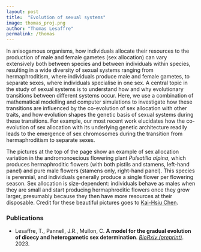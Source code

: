 ```yaml
---
layout: post
title:  "Evolution of sexual systems"
image: thomas_proj.png
author: "Thomas Lesaffre"
permalink: /thomas
---
```


In anisogamous organisms, how individuals allocate their resources to the production of male and female gametes (sex allocation) can vary extensively both between species and between individuals within species, resulting in a wide diversity of sexual systems ranging from hermaphroditism, where individuals produce male and female gametes, to separate sexes, where individuals specialise in one sex. A central topic in the study of sexual systems is to understand how and why evolutionary transitions between different systems occur. Here, we use a combination of mathematical modelling and computer simulations to investigate how these transitions are influenced by the co-evolution of sex allocation with other traits, and how evolution shapes the genetic basis of sexual systems during these transitions. For example, our most recent work elucidates how the co-evolution of sex allocation with its underlying genetic architecture readily leads to the emergence of sex chromosomes during the transition from hermaphroditism to separate sexes. 

The pictures at the top of the page show an example of sex allocation variation in the andromonoecious flowering plant *Pulsatilla alpina*, which produces hermaphroditic flowers (with both pistils and stamens, left-hand panel) and pure male flowers (stamens only, right-hand panel). This species is perennial, and individuals generally produce a single flower per flowering season. Sex allocation is size-dependent: individuals behave as males when they are small and start producing hermaphroditic flowers once they grow larger, presumably because they then have more resources at their disposable. Credit for these beautiful pictures goes to [Kai-Hsiu Chen](https://www.unil.ch/dee/en/home/menuguid/people/graduate-students/kai-hsiu-chen.html).

### Publications

* Lesaffre, T., Pannell, J.R., Mullon, C. **A model for the gradual evolution of dioecy and heterogametic sex determination**. *[BioRxiv (preprint)](https://www.biorxiv.org/content/10.1101/2023.03.24.534076v1)*. 2023.
